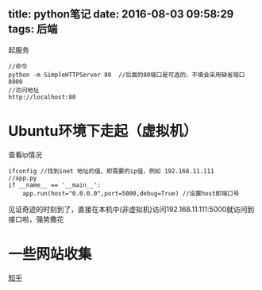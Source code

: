 title: python笔记
date: 2016-08-03 09:58:29
tags: 后端
---

起服务
    
    //命令
    python -m SimpleHTTPServer 80  //后面的80端口是可选的，不填会采用缺省端口8000
    //访问地址
    http://localhost:80

<!--more-->

# Ubuntu环境下走起（虚拟机）
查看ip情况

    ifconfig //找到inet 地址的值，即需要的ip值，例如 192.168.11.111
    //app.py
    if __name__ == '__main__':
        app.run(host="0.0.0.0",port=5000,debug=True) //设置host即端口号

见证奇迹的时刻到了，直接在本机中(非虚拟机)访问192.168.11.111:5000就访问到接口啦，强势撒花



# 一些网站收集
[知乎](https://www.zhihu.com/question/29372574)





